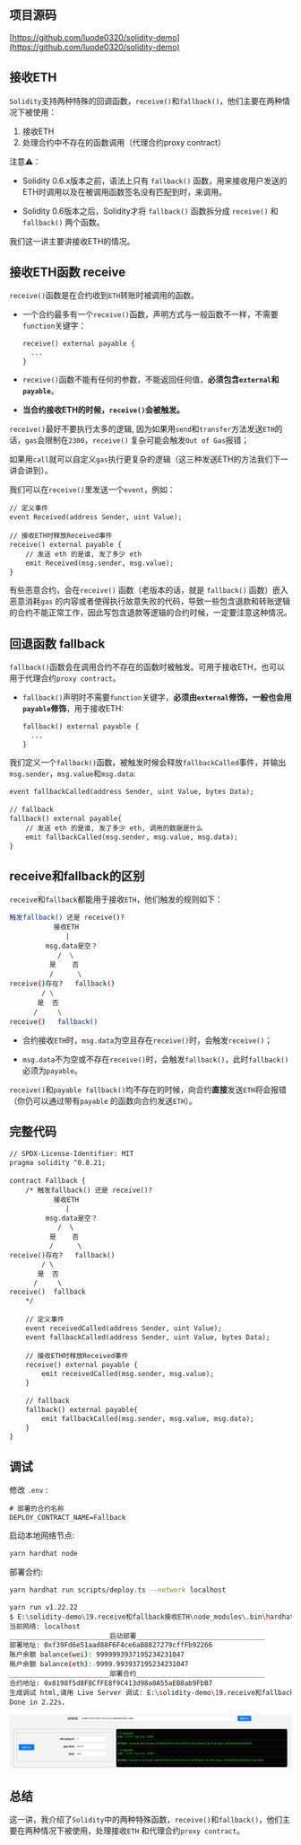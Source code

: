 ## 项目源码

[https://github.com/luode0320/solidity-demo](https://github.com/luode0320/solidity-demo)

## 接收ETH

`Solidity`支持两种特殊的回调函数，`receive()`和`fallback()`，他们主要在两种情况下被使用：

1. 接收ETH
2. 处理合约中不存在的函数调用（代理合约proxy contract）

注意⚠️：

- Solidity 0.6.x版本之前，语法上只有 `fallback()` 函数，用来接收用户发送的ETH时调用以及在被调用函数签名没有匹配到时，来调用。

- Solidity 0.6版本之后，Solidity才将 `fallback()` 函数拆分成 `receive()` 和 `fallback()` 两个函数。

我们这一讲主要讲接收ETH的情况。

## 接收ETH函数 receive

`receive()`函数是在合约收到`ETH`转账时被调用的函数。

- 一个合约最多有一个`receive()`函数，声明方式与一般函数不一样，不需要`function`关键字：

  ```solidity
  receive() external payable { 
  	... 
  }
  ```

- `receive()`函数不能有任何的参数，不能返回任何值，**必须包含`external`和`payable`**。

- **当合约接收ETH的时候，`receive()`会被触发。**

`receive()`最好不要执行太多的逻辑, 因为如果用`send`和`transfer`方法发送`ETH`的话，`gas`会限制在`2300`，`receive()`
复杂可能会触发`Out of Gas`报错；

如果用`call`就可以自定义`gas`执行更复杂的逻辑（这三种发送ETH的方法我们下一讲会讲到）。

我们可以在`receive()`里发送一个`event`，例如：

```solidity
// 定义事件
event Received(address Sender, uint Value);

// 接收ETH时释放Received事件
receive() external payable {	
	// 发送 eth 的是谁, 发了多少 eth
    emit Received(msg.sender, msg.value);
}
```

有些恶意合约，会在`receive()` 函数（老版本的话，就是 `fallback()` 函数）嵌入恶意消耗`gas`
的内容或者使得执行故意失败的代码，导致一些包含退款和转账逻辑的合约不能正常工作，因此写包含退款等逻辑的合约时候，一定要注意这种情况。

## 回退函数 fallback

`fallback()`函数会在调用合约不存在的函数时被触发。可用于接收ETH，也可以用于代理合约`proxy contract`。

- `fallback()`声明时不需要`function`关键字，**必须由`external`修饰，一般也会用`payable`修饰**，用于接收ETH:

  ```solidity
  fallback() external payable {
  	... 
  }
  ```

我们定义一个`fallback()`函数，被触发时候会释放`fallbackCalled`事件，并输出`msg.sender`，`msg.value`和`msg.data`:

```solidity
event fallbackCalled(address Sender, uint Value, bytes Data);

// fallback
fallback() external payable{
	// 发送 eth 的是谁, 发了多少 eth, 调用的数据是什么
    emit fallbackCalled(msg.sender, msg.value, msg.data);
}
```

## receive和fallback的区别

`receive`和`fallback`都能用于接收`ETH`，他们触发的规则如下：

```sh
触发fallback() 还是 receive()?
           接收ETH
              |
         msg.data是空？
            /  \
          是    否
          /      \
receive()存在?   fallback()
        / \
       是  否
      /     \
receive()   fallback()
```

- 合约接收`ETH`时，`msg.data`为空且存在`receive()`时，会触发`receive()`；

- `msg.data`不为空或不存在`receive()`时，会触发`fallback()`，此时`fallback()`必须为`payable`。

`receive()`和`payable fallback()`均不存在的时候，向合约**直接**发送`ETH`将会报错（你仍可以通过带有`payable`
的函数向合约发送`ETH`）。

## 完整代码

```solidity
// SPDX-License-Identifier: MIT
pragma solidity ^0.8.21;

contract Fallback {
    /* 触发fallback() 还是 receive()?
           接收ETH
              |
         msg.data是空？
            /  \
          是    否
          /      \
receive()存在?   fallback()
        / \
       是  否
      /     \
receive()  fallback   
    */

    // 定义事件
    event receivedCalled(address Sender, uint Value);
    event fallbackCalled(address Sender, uint Value, bytes Data);

    // 接收ETH时释放Received事件
    receive() external payable {
        emit receivedCalled(msg.sender, msg.value);
    }

    // fallback
    fallback() external payable{
        emit fallbackCalled(msg.sender, msg.value, msg.data);
    }
}
```

## 调试

修改 `.env` :

```
# 部署的合约名称
DEPLOY_CONTRACT_NAME=Fallback
```

启动本地网络节点:

```sh
yarn hardhat node
```

部署合约:

````sh
yarn hardhat run scripts/deploy.ts --network localhost
````

```sh
yarn run v1.22.22
$ E:\solidity-demo\19.receive和fallback接收ETH\node_modules\.bin\hardhat run scripts/deploy.ts --network localhost
当前网络: localhost
_________________________启动部署________________________________
部署地址: 0xf39Fd6e51aad88F6F4ce6aB8827279cffFb92266
账户余额 balance(wei): 9999993937195234231047
账户余额 balance(eth): 9999.993937195234231047
_________________________部署合约________________________________
合约地址: 0x8198f5d8F8CfFE8f9C413d98a0A55aEB8ab9FbB7
生成调试 html,请用 Live Server 调试: E:\solidity-demo\19.receive和fallback接收ETH\index.html
Done in 2.22s.
```

![image-20240903053610621](../../../picture/image-20240903053610621.png)

## 总结

这一讲，我介绍了`Solidity`中的两种特殊函数，`receive()`和`fallback()`，他们主要在两种情况下被使用，处理接收`ETH`
和代理合约`proxy contract`。